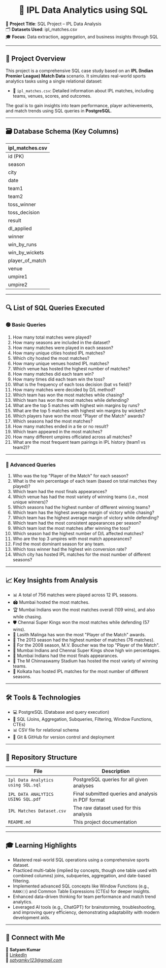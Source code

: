 <h1 align="center"> 🏏 IPL Data Analytics using SQL </h1>

🎯 **Project Title**: SQL Project – IPL Data Analysis              
🗂️ **Datasets Used**: ipl_matches.csv            
🎓 **Focus**: Data extraction, aggregation, and business insights through SQL

---

## 🧾 Project Overview

This project is a comprehensive SQL case study based on an **IPL (Indian Premier League) Match Data** scenario. It simulates real-world sports analytics tasks using a single relational dataset:
- 🏏 `ipl_matches.csv`: Detailed information about IPL matches, including teams, venues, scores, and outcomes.

The goal is to gain insights into team performance, player achievements, and match trends using SQL queries in **PostgreSQL**.

---

## 🗃️ Database Schema (Key Columns)

| ipl_matches.csv |
|-------------------|
| id (PK)           |
| season            |
| city              |
| date              |
| team1             |
| team2             |
| toss_winner       |
| toss_decision     |
| result            |
| dl_applied        |
| winner            |
| win_by_runs       |
| win_by_wickets    |
| player_of_match   |
| venue             |
| umpire1           |
| umpire2           |

---

## 🔍 List of SQL Queries Executed

### 🟢 Basic Queries
1.  How many total matches were played?
2.  How many seasons are included in the dataset?
3.  How many matches were played in each season?
4.  How many unique cities hosted IPL matches?
5.  Which city hosted the most matches?
6.  How many unique venues hosted IPL matches?
7.  Which venue has hosted the highest number of matches?
8.  How many matches did each team win?
9.  How many times did each team win the toss?
10. What is the frequency of each toss decision (bat vs field)?
11. How many matches were decided by D/L method?
12. Which team has won the most matches while chasing?
13. Which team has won the most matches while defending?
14. What are the top 5 matches with highest win margins by runs?
15. What are the top 5 matches with highest win margins by wickets?
16. Which players have won the most "Player of the Match" awards?
17. Which seasons had the most matches?
18. How many matches ended in a tie or no result?
19. Which team appeared in the most matches?
20. How many different umpires officiated across all matches?
21. What are the most frequent team pairings in IPL history (team1 vs team2)?

---

### 🔵 Advanced Queries
1.  Who was the top "Player of the Match" for each season?
2.  What is the win percentage of each team (based on total matches they played)?
3.  Which team had the most finals appearances?
4.  Which venue has had the most variety of winning teams (i.e., most unique winners)?
5.  Which seasons had the highest number of different winning teams?
6.  Which team has the highest average margin of victory while chasing?
7.  Which team has the highest average margin of victory while defending?
8.  Which team had the most consistent appearances per season?
9.  Which team lost the most matches after winning the toss?
10. Which season had the highest number of D/L affected matches?
11. Who are the top 3 umpires with most match appearances?
12. Find the most dominant season for any team.
13. Which toss winner had the highest win conversion rate?
14. Which city has hosted IPL matches for the most number of different seasons?

---

## 📈 Key Insights from Analysis

- 📊 A total of 756 matches were played across 12 IPL seasons.
- 🏟️ Mumbai hosted the most matches.
- 🏆 Mumbai Indians won the most matches overall (109 wins), and also while chasing.
- 🛡️ Chennai Super Kings won the most matches while defending (57 wins).
- 🌟 Lasith Malinga has won the most "Player of the Match" awards.
- 📅 The 2013 season had the highest number of matches (76 matches).
- 🏅 For the 2008 season, M.V. Boucher was the top "Player of the Match".
- 💪 Mumbai Indians and Chennai Super Kings show high win percentages.
- 🥇 Mumbai Indians had the most finals appearances.
- 📍 The M Chinnaswamy Stadium has hosted the most variety of winning teams.
- 🌆 Kolkata has hosted IPL matches for the most number of different seasons.

---

## 🛠 Tools & Technologies

- 💻 PostgreSQL (Database and query execution)
- 🧠 SQL (Joins, Aggregation, Subqueries, Filtering, Window Functions, CTEs)
- 📊 CSV file for relational schema
- 📁 Git & GitHub for version control and deployment

---

## 📂 Repository Structure
| File | Description |
|------|-------------|
| `Ipl Data Analytics using SQL.sql` | PostgreSQL queries for all given analyses |
| `IPL DATA ANALYTICS USING SQL.pdf` | Final submitted queries and analysis in PDF format |
| `IPL Matches Dataset.csv` | The raw dataset used for this analysis |
| `README.md` | This project documentation |

---

## 🎓 Learning Highlights

- Mastered real-world SQL operations using a comprehensive sports dataset.
- Practiced multi-table (implied by concepts, though one table used with combined columns) joins, subqueries, aggregation, and date-based filtering.
- Implemented advanced SQL concepts like Window Functions (e.g., `RANK()`) and Common Table Expressions (CTEs) for deeper insights.
- Enhanced data-driven thinking for team performance and match trend analytics.
- Leveraged AI tools (e.g., ChatGPT) for brainstorming, troubleshooting, and improving query efficiency, demonstrating adaptability with modern development aids.

---

## 🔗 Connect with Me
👤 **Satyam Kumar**  
🔗 [LinkedIn](https://www.linkedin.com/in/satyam-kumar-5a229222b)  
📧 *satyamkv123@gmail.com*  
